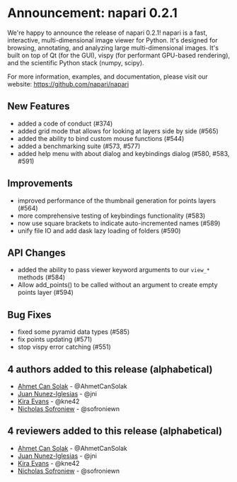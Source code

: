 # Announcement: napari 0.2.1

We're happy to announce the release of napari 0.2.1! napari is a fast, interactive, multi-dimensional image viewer for Python. It's designed for browsing, annotating, and analyzing large multi-dimensional images. It's built on top of Qt (for the GUI), vispy (for performant GPU-based rendering), and the scientific Python stack (numpy, scipy).

For more information, examples, and documentation, please visit our website: https://github.com/napari/napari

## New Features
- added a code of conduct (#374)
- added grid mode that allows for looking at layers side by side (#565)
- added the ability to bind custom mouse functions (#544)
- added a benchmarking suite (#573, #577)
- added help menu with about dialog and keybindings dialog (#580, #583, #591)

## Improvements
- improved performance of the thumbnail generation for points layers (#564)
- more comprehensive testing of keybindings functionality (#583)
- now use square brackets to indicate auto-incremented names (#589)
- unify file IO and add dask lazy loading of folders (#590)

## API Changes
- added the ability to pass viewer keyword arguments to our `view_*` methods (#584)
- Allow add_points() to be called without an argument to create empty points layer (#594)

## Bug Fixes
- fixed some pyramid data types (#585)
- fix points updating (#571)
- stop vispy error catching (#551)

## 4 authors added to this release (alphabetical)
- [Ahmet Can Solak](https://github.com/napari/napari/commits?author=AhmetCanSolak) - @AhmetCanSolak
- [Juan Nunez-Iglesias](https://github.com/napari/napari/commits?author=jni) - @jni
- [Kira Evans](https://github.com/napari/napari/commits?author=kne42) - @kne42
- [Nicholas Sofroniew](https://github.com/napari/napari/commits?author=sofroniewn) - @sofroniewn


## 4 reviewers added to this release (alphabetical)
- [Ahmet Can Solak](https://github.com/napari/napari/commits?author=AhmetCanSolak) - @AhmetCanSolak
- [Juan Nunez-Iglesias](https://github.com/napari/napari/commits?author=jni) - @jni
- [Kira Evans](https://github.com/napari/napari/commits?author=kne42) - @kne42
- [Nicholas Sofroniew](https://github.com/napari/napari/commits?author=sofroniewn) - @sofroniewn
